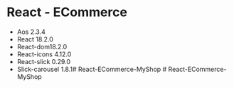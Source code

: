 # React - ECommerce
 * Aos 2.3.4
 * React 18.2.0
 * React-dom18.2.0
 * React-icons 4.12.0
 * React-slick 0.29.0
 * Slick-carousel 1.8.1#   R e a c t - E C o m m e r c e - M y S h o p  
 #   R e a c t - E C o m m e r c e - M y S h o p  
 